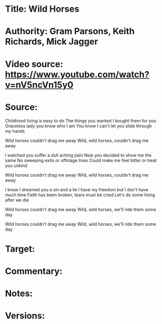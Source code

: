 # Title: Wild Horses

# Authority: Gram Parsons, Keith Richards, Mick Jagger

# Video source: https://www.youtube.com/watch?v=nV5ncVn15y0

# Source:

Childhood living is easy to do
The things you wanted I bought them for you
Graceless lady you know who I am
You know I can't let you slide through my hands

Wild horses couldn't drag me away
Wild, wild horses, couldn't drag me away

I watched you suffer a dull aching pain
Now you decided to show me the same
No sweeping exits or offstage lines
Could make me feel bitter or treat you unkind

Wild horses couldn't drag me away
Wild, wild horses, couldn't drag me away

I know I dreamed you a sin and a lie
I have my freedom but I don't have much time
Faith has been broken, tears must be cried
Let's do some living after we die

Wild horses couldn't drag me away
Wild, wild horses, we'll ride them some day

Wild horses couldn't drag me away
Wild, wild horses, we'll ride them some day

# Target:  

# Commentary:  

# Notes:  

# Versions:  